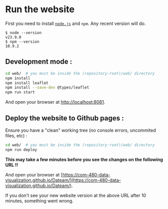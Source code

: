 # Run the website

First you need to install [`node.js`](nodejs.org) and `npm`. Any recent version will do.

``` shell
$ node --version
v23.9.0
$ npm --version
10.9.2
```

## Development mode :

```bash
cd web/  # you must be inside the (repository-root)/web/ directory
npm install
npm install leaflet
npm install --save-dev @types/leaflet
npm run start
```

And open your browser at [http://localhost:8081](http://localhost:8081).

## Deploy the website to Github pages :

Ensure you have a "clean" working tree (no console errors, uncommited files, etc) :

```bash
cd web/  # you must be inside the (repository-root)/web/ directory
npm run deploy
```

**This may take a few minutes before you see the changes on the following URL !!**

And open your browser at [https://com-480-data-visualization.github.io/Dateam/](https://com-480-data-visualization.github.io/Dateam/).

If you don't see your new website version at the above URL after 10 minutes, something went wrong.
